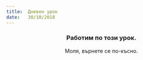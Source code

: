 ```yaml
---
title:  Дневен урок
date:   30/10/2018
---
```


### <center>Работим по този урок.</center>
<center>Моля, върнете се по-късно.</center>